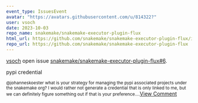 ```yaml
---
event_type: IssuesEvent
avatar: "https://avatars.githubusercontent.com/u/814322?"
user: vsoch
date: 2023-10-03
repo_name: snakemake/snakemake-executor-plugin-flux
html_url: https://github.com/snakemake/snakemake-executor-plugin-flux/issues/6
repo_url: https://github.com/snakemake/snakemake-executor-plugin-flux
---
```


<a href='https://github.com/vsoch' target='_blank'>vsoch</a> open issue <a href='https://github.com/snakemake/snakemake-executor-plugin-flux/issues/6' target='_blank'>snakemake/snakemake-executor-plugin-flux#6</a>.

<p>pypi credential</p><small>@johanneskoester what is your strategy for managing the pypi associated projects under the snakemake org? I would rather not generate a credential that is only linked to me, but we can definitely figure something out if that is your preference....</small><a href='https://github.com/snakemake/snakemake-executor-plugin-flux/issues/6' target='_blank'>View Comment</a>